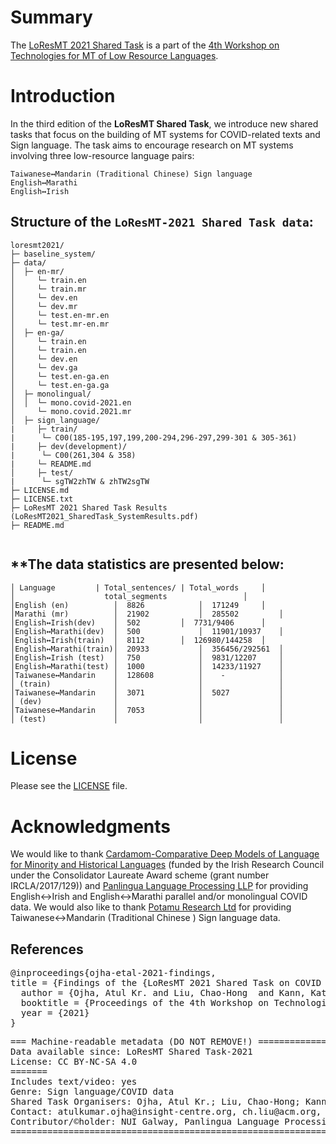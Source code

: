 # Summary

The [LoResMT 2021 Shared Task](https://github.com/loresmt/loresmt-2021) is a part of the [4th Workshop on Technologies for MT of Low Resource Languages](https://sites.google.com/view/loresmt/).

# Introduction
In the third edition of the __LoResMT Shared Task__, we introduce new shared tasks that focus on the building of MT systems for COVID-related texts and Sign language. The task aims to encourage research on MT systems involving three low-resource language pairs:

	Taiwanese↔Mandarin (Traditional Chinese) Sign language
	English↔Marathi
	English↔Irish
## Structure of the `LoResMT-2021 Shared Task data`:
```
loresmt2021/
├─ baseline_system/
├─ data/
│  ├─ en-mr/
│     └─ train.en
│     └─ train.mr
│     └─ dev.en
│     └─ dev.mr
│     └─ test.en-mr.en
│     └─ test.mr-en.mr
│  ├─ en-ga/
│     └─ train.en
│     └─ train.en
│     └─ dev.en
│     └─ dev.ga
│     └─ test.en-ga.en
│     └─ test.en-ga.ga
│  ├─ monolingual/
│  │  └─ mono.covid-2021.en
│     └─ mono.covid.2021.mr
│  ├─ sign_language/
|     ├─ train/
|      └─ C00(185-195,197,199,200-294,296-297,299-301 & 305-361)
|     ├─ dev(development)/
|      └─ C00(261,304 & 358)
|     └─ README.md
│     ├─ test/
|      └─ sgTW2zhTW & zhTW2sgTW
├─ LICENSE.md
├─ LICENSE.txt
├─ LoResMT 2021 Shared Task Results (LoResMT2021_SharedTask_SystemResults.pdf)
├─ README.md
   
```
**The data statistics are presented below:
-----------------------------------------------------
```
│ Language	       | Total_sentences/ | Total_words     │
│	                 total_segments         	    │ 
│English (en)	       │  8826            │  171249	    │
│Marathi (mr)	       │  21902	          │  285502         │
│English↔Irish(dev)    │  502		  │  7731/9406      │
│English↔Marathi(dev)  │  500             │  11901/10937    │
│English↔Irish(train)  │  8112		  │  126980/144258  │
│English↔Marathi(train)│  20933           │  356456/292561  │
│English↔Irish (test)  │  750             │  9831/12207     │
│English↔Marathi(test) │  1000            │  14233/11927    │
│Taiwanese↔Mandarin    │  128608          │    -            │
│ (train)              │                  │                 │
│Taiwanese↔Mandarin    │  3071            │  5027           │
│ (dev)                │                  │                 │
│Taiwanese↔Mandarin    │  7053            │                 │
│ (test)               │                  │                 │
```

# License
Please see the [LICENSE](https://github.com/loresmt/loresmt-2021/blob/main/LICENSE) file.

# Acknowledgments
We would like to thank [Cardamom-Comparative Deep Models of Language for Minority and Historical Languages](http://www.cardamom-project.org/) (funded by the Irish Research Council under the Consolidator Laureate Award scheme (grant number IRCLA/2017/129)) and [Panlingua Language Processing LLP](http://panlingua.co.in/) for providing English↔Irish and English↔Marathi parallel and/or monolingual COVID data. We would also like to thank [Potamu Research Ltd](https://www.potamure.net/) for providing Taiwanese↔Mandarin (Traditional Chinese ) Sign language data. 

## References
<pre>
@inproceedings{ojha-etal-2021-findings,
title = {Findings of the {LoResMT 2021 Shared Task on COVID and Sign Language for Low-Resource Languages}},
  author = {Ojha, Atul Kr. and Liu, Chao-Hong  and Kann, Katharina  and Ortega, John and Satam, Sheetal and Fransen, Theodorus},
  booktitle = {Proceedings of the 4th Workshop on Technologies for MT of Low Resource Languages},
  year = {2021}
}
</pre>
<pre>
=== Machine-readable metadata (DO NOT REMOVE!) =====================================================
Data available since: LoResMT Shared Task-2021
License: CC BY-NC-SA 4.0
=======
Includes text/video: yes
Genre: Sign language/COVID data
Shared Task Organisers: Ojha, Atul Kr.; Liu, Chao-Hong; Kann, Katharina
Contact: atulkumar.ojha@insight-centre.org, ch.liu@acm.org, shashwatup9k@gmail.com
Contributor/&copy;holder: NUI Galway, Panlingua Language Processing LLP, N. Delhi, India, Potamu Research Ltd
=======================================================================================================
</pre>
